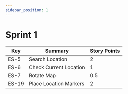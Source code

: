 ```yaml
---
sidebar_position: 1
---
```


# Sprint 1

| Key   | Summary                | Story Points |
|-------|------------------------|--------------|
| ES-5  | Search Location        | 2            |
| ES-6  | Check Current Location | 1            |
| ES-7  | Rotate Map             | 0.5          |
| ES-19 | Place Location Markers | 2            |
